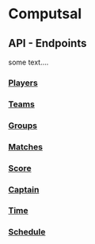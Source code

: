 # Computsal

## API - Endpoints

some text....

### [Players](api/components/player/README.md)

### [Teams](api/components/team/README.md)

### [Groups](api/components/group/README.md)     

### [Matches](api/components/match/README.md)

### [Score](api/components/score/README.md)

### [Captain](api/components/captain/README.md)

### [Time](api/components/time/README.md)

### [Schedule](api/components/schedule/README.md)
